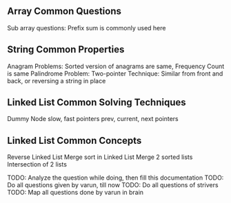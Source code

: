 ## Array Common Questions
Sub array questions: Prefix sum is commonly used here

## String Common Properties
Anagram Problems: Sorted version of anagrams are same, Frequency Count is same
Palindrome Problem: Two-pointer Technique: Similar from front and back, or reversing a string in place

## Linked List Common Solving Techniques
Dummy Node
slow, fast pointers
prev, current, next pointers

## Linked List Common Concepts
Reverse Linked List
Merge sort in Linked List
Merge 2 sorted lists
Intersection of 2 lists


TODO: Analyze the question while doing, then fill this documentation
TODO: Do all questions given by varun, till now
TODO: Do all questions of strivers
TODO: Map all questions done by varun in brain 
